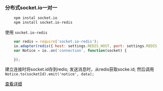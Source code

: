 ### 分布式socket.io一对一

``` bash
    npm instal socket.io
    npm install socket.io-redis
```

使用 `socket.io-redis`

``` js
    var redis = require('socket.io-redis');
    io.adapter(redis({ host: settings.REDIS_HOST, port: settings.REDIS_PORT }));
    var Notice = io..on('connection', function(socket) {
    
    });
```

建立连接时将socket.id存到redis;
发送消息时，从redis获取socke.id;
然后调用 `Notice.to(socketId).emit('notice', data);`

[查看详细](http://cyy0418.github.io/2016/01/10/socket-nodejs/)
